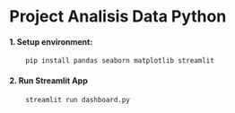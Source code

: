 # Project Analisis Data Python

#### 1. Setup environment:
        pip install pandas seaborn matplotlib streamlit
        
#### 2. Run Streamlit App
        streamlit run dashboard.py
